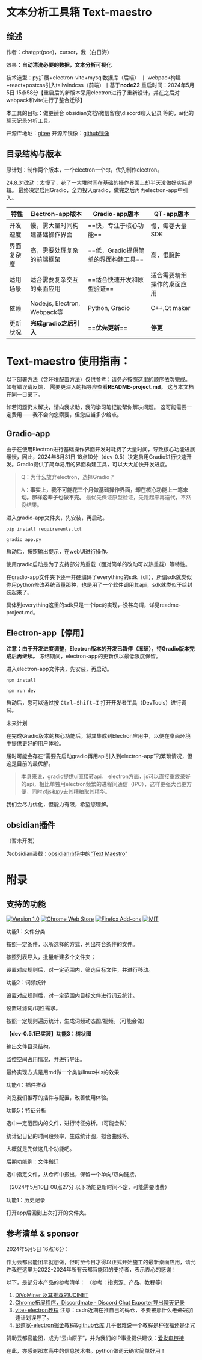 # 文本分析工具箱 Text-maestro

## 综述

作者：chatgpt(poe)，cursor，我（白日海）

效果：**自动清洗必要的数据，文本分析可视化**

技术选型：py扩展+electron-vite+mysql数据库（后端） 丨 webpack构建+react+postcss引入tailwindcss（前端）丨基于**node22**
重启时间：2024年5月5日 15点58分【重启后的新版本采用electron进行了重新设计，并在之后对webpack和vite进行了整合迁移】

本工具的目标：做更适合 obsidian文档\微信留痕\discord聊天记录 等的，ai化的聊天记录分析工具。



开源库地址：[gitee]() 开源库镜像：[github镜像]()

## 目录结构与版本

原计划：制作两个版本，一个electron一个qt，优先制作electron。

24.8.31改动：太慢了，花了一大堆时间在基础的操作界面上却半天没做好实际逻辑。
最终决定启用Gradio，全力投入gradio，做完之后再再electron-app中引入。

| 特性       | Electron-app版本               | Gradio-app版本                       | QT-app版本                 |
| ---------- | ------------------------------ | ------------------------------------ | -------------------------- |
| 开发速度   | 慢，需大量时间构建基础操作界面 | ==快，专注于核心功能==               | 慢，需要大量SDK            |
| 界面复杂度 | 高，需要处理复杂的前端框架     | ==低，Gradio提供简单的界面构建工具== | 高，很臃肿                 |
| 适用场景   | 适合需要复杂交互的桌面应用     | ==适合快速开发和原型验证==           | 适合需要精细操作的桌面应用 |
| 依赖       | Node.js, Electron, Webpack等   | Python, Gradio                       | C++,Qt maker            |
| 更新状况   | **完成gradio之后引入**         | ==**优先更新**==                     | **停更**                   |


# Text-maestro 使用指南：

以下部署方法（含环境配置方法）仅供参考：请务必按照这里的顺序依次完成。
如有错误请反馈，
需要更深入的指导应查看**README-project.md**。
这与本文档在同一目录下。

如若问题仍未解决，请向我求助，我的学习笔记能帮你解决问题。
这可能需要一定费用——我不会向您索要，但您应当多少给点。

## Gradio-app

由于在使用Electron进行基础操作界面开发时耗费了大量时间，导致核心功能进展缓慢，因此，2024年8月31日 18点10分（dev-0.5）决定启用Gradio进行快速开发。Gradio提供了简单易用的界面构建工具，可以大大加快开发进度。

> Q：为什么放弃electron，选择Gradio？
>
> A：**事实上，我不可能花三个月做基础操作界面，却在核心功能上一笔未动。那样这辈子也做不完。**
> 最优先保证原型验证，先跑起来再迭代，不然没结果。

进入gradio-app文件夹，先安装，再启动。

```shell
pip install requirements.txt

gradio app.py
```

启动后，按照输出提示，在webUI进行操作。

使用gradio启动是为了支持部分热重载（面对简单的改动可以热重载）等特性。

在gradio-app文件夹下还一并硬编码了everything的sdk（dll），所谓sdk就类似你用python修改系统音量那种，也是用了一个软件调用其api，sdk就类似于给封装起来了。

具体到everything这里的sdk只是一个ipc的实现~~，没甚鸟谓~~，详见readme-project.md。

## Electron-app【停用】

**注意：由于开发进度调整，Electron版本的开发已暂停（冻结），待Gradio版本完成后再继续。** 冻结期间，electron-app的更新仅以最低限度保留。

进入electron-app文件夹，先安装，再启动。

```shell
npm install

npm run dev
```

启动后，您可以通过按 <kbd>Ctrl</kbd>+<kbd>Shift</kbd>+<kbd>I</kbd> 打开开发者工具（DevTools）进行调试。



未来计划

在完成Gradio版本的核心功能后，将其集成到Electron应用中，以便在桌面环境中提供更好的用户体验。

届时可能会存在“需要先启动gradio再用api引入到electron-app”的繁琐情况，但这是目前的最优解。

> 本身来说，gradio提供ui直接转api。
> electron方面，js可以直接重放录好的api，相比单独用electron频繁的进程间通信（IPC），这样更强大也更方便，同时对js和py去其糟粕取其精华。

我们会尽力优化，但能力有限，希望您理解。

## obsidian插件

（暂未开发）

为obsidian装载：[obsidian市场中的&#34;Text Maestro&#34;]()

# 附录

## 支持的功能

[![Version 1.0](https://img.shields.io/badge/version-1.0-brightgreen.svg)](https://github.com/iamscottxu/AcFun-Video-Download/releases/tag/v1.0)
[![Chrome Web Store](https://img.shields.io/chrome-web-store/stars/khfheicddakgkjkocaokijccaaeebfko.svg)](https://chrome.google.com/webstore/detail/acfun-video-download/khfheicddakgkjkocaokijccaaeebfko)
[![Firefox Add-ons](https://img.shields.io/amo/stars/acfun-video-download.svg)](https://addons.mozilla.org/zh-CN/firefox/addon/acfun-video-download/)
[![MIT](https://img.shields.io/github/license/mashape/apistatus.svg)](https://github.com/iamscottxu/AcFun-Video-Download/blob/master/LICENSE)

功能1：文件分类

按照一定条件，以所选择的方式，列出符合条件的文件。

按照列表导入，批量新建多个文件夹；

设置对应规则后，对一定范围内，筛选目标文件，并进行移动。

功能2：词频统计

设置对应规则后，对一定范围内目标文件进行词云统计。

设置过滤词/词性需求。

按照一定规则遍历统计，生成词频动态图/视频。（可能会做）

**【dev-0.5.1已实装】功能3：树状图**

输出文件目录结构。

监控空间占用情况，并进行导出。

最终实现方式是用md做一个类似linux中ls的效果

功能4：插件推荐

浏览我们推荐的插件与配置，改善使用体验。

功能5：特征分析

选中一定范围内的文件，进行特征分析。（可能会做）

统计记日记的时间段频率，生成统计图，拟合曲线等。

大概就是先做这几个功能吧。

后期功能例：文件搬迁

选中指定文件，从仓库中搬出，保留一个单向/双向链接。

（2024年5月10日 08点27分 以下功能更新时间不定，可能需要收费）

功能1：历史记录

打开app后回到上次打开的文件夹。

## 参考清单 & sponsor

2024年5月5日 16点16分：

作为云都官能团早就想做，但时至今日才得以正式开始施工的最新桌面应用，请允许我在这里为2022-2024年所有云都官能团的支持者，表示衷心的感谢！

以下，是部分本产品的参考清单：
（参考：指资源、产品、教程等）

1. [DiVoMiner 及其推荐的UCINET](https://zhuanlan.zhihu.com/p/359610083)
2. [Chrome拓展程序，Discordmate - Discord Chat Exporter导出聊天记录](https://chromewebstore.google.com/detail/discordmate-discord-chat/ofjlibelpafmdhigfgggickpejfomamk)
3. [vite+electron教程](https://blog.csdn.net/qq_42365534/article/details/129887911) 注意：csdn近期在推自己的码仓，不要被那什么~~老流氓~~加速计划误导了。
4. [彭道宽-electron掘金教程&github仓库](https://github.com/PDKSophia/visResumeMook) 几乎很难说一个教程是种祝福还是诅咒

赞助云都官能团，成为“云山原子”，并为我们的IP事业提供建议：[爱发电链接]()

在此，亦感谢那本高中的信息技术书。python做词云确实简单好用！